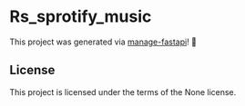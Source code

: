# Rs_sprotify_music

This project was generated via [manage-fastapi](https://ycd.github.io/manage-fastapi/)! :tada:

## License

This project is licensed under the terms of the None license.
